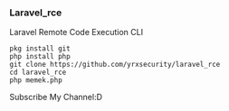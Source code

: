 ### Laravel_rce
Laravel Remote Code Execution CLI
```
pkg install git
php install php
git clone https://github.com/yrxsecurity/laravel_rce
cd laravel_rce
php memek.php
```
Subscribe My Channel:D
